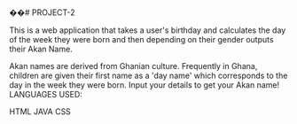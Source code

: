 ��# PROJECT-2

This is a web application that takes a user's birthday and calculates the day of the week they were born and then depending on their gender outputs their Akan Name.

  Akan names are derived from Ghanian culture. Frequently in Ghana, 
    children are given their first name as a 'day name' which corresponds to the day 
    in the week they were born. Input your details to get your Akan name!
LANGUAGES USED:

HTML 
JAVA 
CSS

